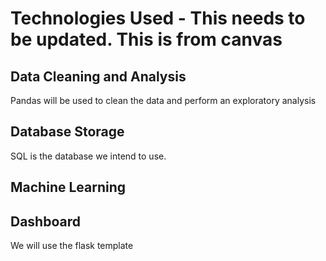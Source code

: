 # Technologies Used - This needs to be updated. This is from canvas
## Data Cleaning and Analysis
Pandas will be used to clean the data and perform an exploratory analysis

## Database Storage
SQL is the database we intend to use.

## Machine Learning

## Dashboard
We will use the flask template
